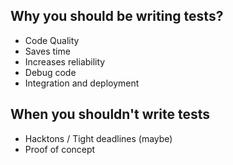 ## Why you should be writing tests?

- Code Quality
- Saves time
- Increases reliability
- Debug code
- Integration and deployment


## When you shouldn't write tests

- Hacktons / Tight deadlines (maybe)
- Proof of concept